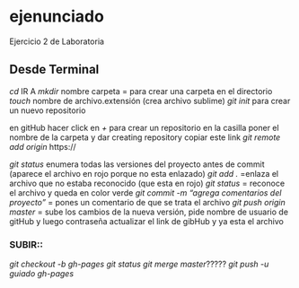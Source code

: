 # ejenunciado
Ejercicio 2 de Laboratoria

## Desde Terminal
*cd* IR A 
*mkdir* nombre carpeta = para crear una carpeta en el directorio
*touch*  nombre de archivo.extensión (crea archivo sublime)
*git init* para crear un nuevo repositorio

en gitHub hacer click en *+* para crear un repositorio
en la casilla poner el nombre de la carpeta y dar creating repository
copiar este link
 *git remote add origin* https://

*git status* enumera todas las versiones del proyecto antes de commit (aparece el archivo en rojo porque no esta enlazado)
*git add .* =enlaza el archivo que no estaba reconocido (que esta en rojo)
*git status* = reconoce el archivo y queda en color verde 
*git commit -m “agrega comentarios del proyecto”* = pones un comentario de que se trata el archivo 
*git push origin master* = sube los cambios de la nueva versión, pide nombre de usuario de gitHub y luego contraseña 
actualizar el link de gibHub y ya esta el archivo

### SUBIR::

*git checkout -b gh-pages*
*git status*
*git merge master*?????
*git push -u guiado gh-pages*
